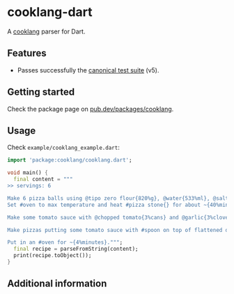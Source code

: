 # cooklang-dart

A [cooklang](https://cooklang.org/) parser for Dart.

## Features

* Passes successfully the [canonical test suite](https://github.com/cooklang/spec/tree/main/tests) (v5).

## Getting started

Check the package page on [pub.dev/packages/cooklang](https://pub.dev/packages/cooklang).

## Usage

Check `example/cooklang_example.dart`:

```dart
import 'package:cooklang/cooklang.dart';

void main() {
  final content = """
>> servings: 6

Make 6 pizza balls using @tipo zero flour{820%g}, @water{533%ml}, @salt{24.6%g} and @fresh yeast{1.6%g}. Put in a #fridge for ~{2%days}.
Set #oven to max temperature and heat #pizza stone{} for about ~{40%minutes}.

Make some tomato sauce with @chopped tomato{3%cans} and @garlic{3%cloves} and @dried oregano{3%tbsp}. Put on a #pan and leave for ~{15%minutes} occasionally stirring.

Make pizzas putting some tomato sauce with #spoon on top of flattened dough. Add @fresh basil{18%leaves}, @parma ham{3%packs} and @mozzarella{3%packs}.

Put in an #oven for ~{4%minutes}.""";
  final recipe = parseFromString(content);
  print(recipe.toObject());
}

```

## Additional information
